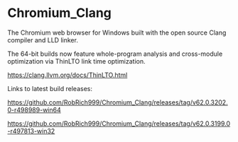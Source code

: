 # Chromium_Clang

The Chromium web browser for Windows built with the open source Clang compiler and LLD linker.

The 64-bit builds now feature whole-program analysis and cross-module optimization via ThinLTO link time optimization.

https://clang.llvm.org/docs/ThinLTO.html

Links to latest build releases:

https://github.com/RobRich999/Chromium_Clang/releases/tag/v62.0.3202.0-r498989-win64

https://github.com/RobRich999/Chromium_Clang/releases/tag/v62.0.3199.0-r497813-win32

